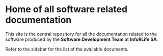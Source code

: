 # Home of all software related documentation

This site is the central repository for all the documentation related to the software produced by the **Software Development Team** at **InfoRLife SA**.

Refer to the sidebar for the list of the available documents.
